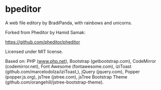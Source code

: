 # bpeditor
A web file editory by BradiPanda, with rainbows and unicorns.

Forked from Pheditor by Hamid Samak:

https://github.com/pheditor/pheditor

Licensed under MIT license.

Based on: PHP (www.php.net),
Bootstrap (getbootstrap.com),
CodeMirror (codemirror.net),
Font Awesome (fontawesome.com),
iziToast (github.com/marcelodolza/iziToast,),
jQuery (jquery.com), Popper (popper.js.org),
jsTree (jstree.com), jsTree Bootstrap Theme
(github.com/orangehill/jstree-bootstrap-theme).
